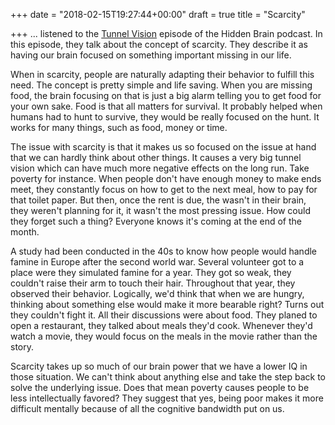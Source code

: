 +++
date = "2018-02-15T19:27:44+00:00"
draft = true
title = "Scarcity"

+++
... listened to the [Tunnel Vision](https://www.npr.org/2017/03/20/520587241/the-scarcity-trap-why-we-keep-digging-when-were-stuck-in-a-hole) episode of the Hidden Brain podcast. In this episode, they talk about the concept of scarcity. They describe it as having our brain focused on something important missing in our life.

When in scarcity, people are naturally adapting their behavior to fulfill this need. The concept is pretty simple and life saving. When you are missing food, the brain focusing on that is just a big alarm telling you to get food for your own sake. Food is that all matters for survival. It probably helped when humans had to hunt to survive, they would be really focused on the hunt. It works for many things, such as food, money or time.

The issue with scarcity is that it makes us so focused on the issue at hand that we can hardly think about other things. It causes a very big tunnel vision which can have much more negative effects on the long run. Take poverty for instance. When people don't have enough money to make ends meet, they constantly focus on how to get to the next meal, how to pay for that toilet paper. But then, once the rent is due, the wasn't in their brain, they weren't planning for it, it wasn't the most pressing issue. How could they forget such a thing? Everyone knows it's coming at the end of the month.

A study had been conducted in the 40s to know how people would handle famine in Europe after the second world war. Several volunteer got to a place were they simulated famine for a year. They got so weak, they couldn't raise their arm to touch their hair. Throughout that year, they observed their behavior. Logically, we'd think that when we are hungry, thinking about something else would make it more bearable right? Turns out they couldn't fight it. All their discussions were about food. They planed to open a restaurant, they talked about meals they'd cook. Whenever they'd watch a movie, they would focus on the meals in the movie rather than the story.

Scarcity takes up so much of our brain power that we have a lower IQ in those situation. We can't think about anything else and take the step back to solve the underlying issue. Does that mean poverty causes people to be less intellectually favored? They suggest that yes, being poor makes it more difficult mentally because of all the cognitive bandwidth put on us.